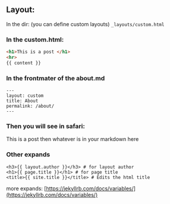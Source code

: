 ## Layout:
In the dir: (you can define custom layouts)
`_layouts/custom.html`

### In the custom.html:
```html
<h1>This is a post </h1>
<hr>
{{ content }}
```

### In the frontmater of the about.md

```
---
layout: custom
title: About
permalink: /about/
---
```
### Then you will see in safari:
This is a post
then whatever is in your markdown here

### Other expands

```
<h3>{{ layout.author }}</h3> # for layout author
<h1>{{ page.title }}</h1> # for page title
<title>{{ site.title }}</title> # Edits the html title
```

more expands: [https://jekyllrb.com/docs/variables/](https://jekyllrb.com/docs/variables/) 
